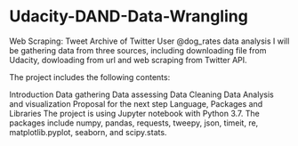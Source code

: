 # Udacity-DAND-Data-Wrangling

Web Scraping: Tweet Archive of Twitter User @dog_rates data analysis
I will be gathering data from three sources, including downloading file from Udacity, dowloading from url and web scraping from Twitter API.

The project includes the following contents:

Introduction
Data gathering
Data assessing
Data Cleaning
Data Analysis and visualization
Proposal for the next step
Language, Packages and Libraries
The project is using Jupyter notebook with Python 3.7. The packages include numpy, pandas, requests, tweepy, json, timeit, re, matplotlib.pyplot, seaborn, and scipy.stats.
